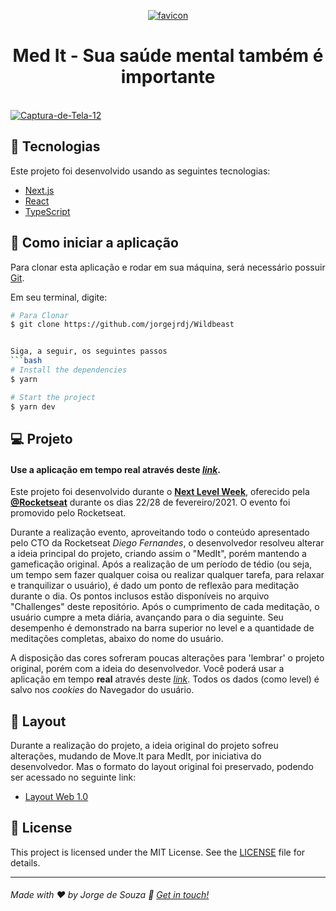 <p align="center">
<a href="https://imgbb.com/"><img src="https://i.ibb.co/y55JK5t/favicon.png" alt="favicon" border="0" /></a>
<h1 align="center">Med It - Sua saúde mental também é importante</h1>
</p>

<br>
<a align="center" href="https://ibb.co/nk6kHjc"><img src="https://i.ibb.co/HgBgWqz/Captura-de-Tela-12.png" alt="Captura-de-Tela-12" border="0"></a>


## 🧪 Tecnologias

Este projeto foi desenvolvido usando as seguintes tecnologias:

- [Next.js](https://nextjs.org/)
- [React](https://reactjs.org)
- [TypeScript](https://www.typescriptlang.org/)


## 🚀 Como iniciar a aplicação

Para clonar esta aplicação e rodar em sua máquina, será necessário possuir [Git](https://git-scm.com).

Em seu terminal, digite:
<br />

```bash
# Para Clonar
$ git clone https://github.com/jorgejrdj/Wildbeast


Siga, a seguir, os seguintes passos
```bash
# Install the dependencies
$ yarn

# Start the project
$ yarn dev
```

## 💻 Projeto

#### Use a aplicação em tempo real através deste *[link](https://003zo.sse.codesandbox.io/)*.

Este projeto foi desenvolvido durante o **[Next Level Week](https://nextlevelweek.com/)**, oferecido pela **[@Rocketseat](https://github.com/Rocketseat)** durante os dias 22/28 de fevereiro/2021. O evento foi promovido pelo Rocketseat.

Durante a realização evento, aproveitando todo o conteúdo apresentado pelo CTO da Rocketseat *Diego Fernandes*, o desenvolvedor resolveu alterar a ideia principal do projeto, criando assim o "MedIt", porém mantendo a gameficação original. Após a realização de um período de tédio (ou seja, um tempo sem fazer qualquer coisa ou realizar qualquer tarefa, para relaxar e tranquilizar o usuário), é dado um ponto de reflexão para meditação durante o dia. Os pontos inclusos estão disponíveis no arquivo "Challenges" deste repositório. Após o cumprimento de cada meditação, o usuário cumpre a meta diária, avançando para o dia seguinte. Seu desempenho é demonstrado na barra superior no level e a quantidade de meditações completas, abaixo do nome do usuário.

A disposição das cores sofreram poucas alterações para 'lembrar' o projeto original, porém com a ideia do desenvolvedor. Você poderá usar a aplicação em tempo **real** através deste *[link](https://003zo.sse.codesandbox.io/)*. Todos os dados (como level) é salvo nos *cookies* do Navegador do usuário.

## 🔖 Layout

Durante a realização do projeto, a ideia original do projeto sofreu alterações, mudando de Move.It para MedIt, por iniciativa do desenvolvedor. Mas o formato do layout original foi preservado, podendo ser acessado no seguinte link:

- [Layout Web 1.0](https://www.figma.com/file/ge20pu3ofMOKoliUyKx1Nl/Move.it-1.0) 


## 📝 License

This project is licensed under the MIT License. See the [LICENSE](LICENSE.md) file for details.


---

###### Made with ♥ by Jorge de Souza :wave: [Get in touch!](https://www.linkedin.com/in/jorgejrdj/)